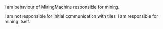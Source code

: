 I am behaviour of MiningMachine responsible for mining.

I am not responsible for initial communication with tiles.
I am responsible for mining itself.